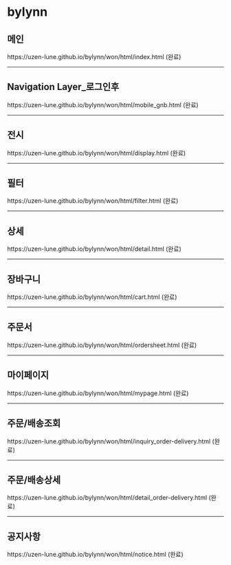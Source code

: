 # bylynn
<h2><strong>메인</strong></h2>
https://uzen-lune.github.io/bylynn/won/html/index.html (완료)

<hr>
<h2><strong>Navigation Layer_로그인후</strong></h2>
https://uzen-lune.github.io/bylynn/won/html/mobile_gnb.html (완료)

<hr>
<h2><strong>전시</strong></h2>
https://uzen-lune.github.io/bylynn/won/html/display.html (완료)

<hr>
<h2><strong>필터</strong></h2>
https://uzen-lune.github.io/bylynn/won/html/filter.html (완료)

<hr>
<h2><strong>상세</strong></h2>
https://uzen-lune.github.io/bylynn/won/html/detail.html (완료)

<hr>
<h2><strong>장바구니</strong></h2> 
https://uzen-lune.github.io/bylynn/won/html/cart.html (완료)

<hr>
<h2><strong>주문서</strong></h2> 
https://uzen-lune.github.io/bylynn/won/html/ordersheet.html (완료)

<hr>
<h2><strong>마이페이지</strong></h2> 
https://uzen-lune.github.io/bylynn/won/html/mypage.html (완료)

<hr>
<h2><strong>주문/배송조회</strong></h2> 
https://uzen-lune.github.io/bylynn/won/html/inquiry_order-delivery.html (완료)

<hr>
<h2><strong>주문/배송상세</strong></h2> 
https://uzen-lune.github.io/bylynn/won/html/detail_order-delivery.html (완료)

<hr>
<h2><strong>공지사항</strong></h2> 
https://uzen-lune.github.io/bylynn/won/html/notice.html (완료)
